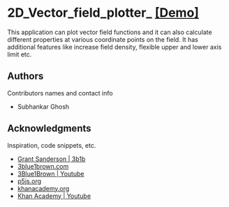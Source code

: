 # 2D_Vector_field_plotter_ [[Demo]](https://vector-field-plotter-e6668.web.app/)

This application can plot vector field functions and it can also calculate different properties at various coordinate points on the field. It has additional features like increase field density, flexible upper and lower axis limit etc.  

## Authors

Contributors names and contact info

* Subhankar Ghosh  

## Acknowledgments

Inspiration, code snippets, etc.
* [Grant Sanderson | 3b1b](https://github.com/3b1b)
* [3blue1brown.com](https://www.3blue1brown.com/)
* [3Blue1Brown | Youtube](https://www.youtube.com/c/3blue1brown)
* [p5js.org](https://p5js.org/)
* [khanacademy.org](https://www.khanacademy.org/)
* [Khan Academy | Youtube](https://www.youtube.com/c/khanacademy)
